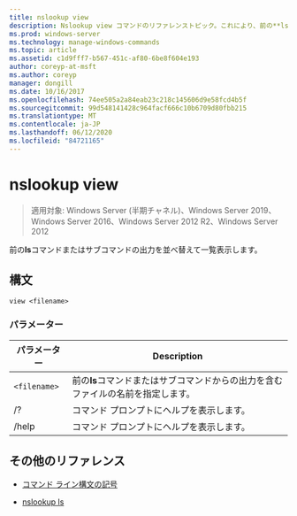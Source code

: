 ```yaml
---
title: nslookup view
description: Nslookup view コマンドのリファレンストピック。これにより、前の**ls**コマンドまたはサブコマンドの出力が並べ替えられ、一覧表示されます。
ms.prod: windows-server
ms.technology: manage-windows-commands
ms.topic: article
ms.assetid: c1d9fff7-b567-451c-af80-6be8f604e193
author: coreyp-at-msft
ms.author: coreyp
manager: dongill
ms.date: 10/16/2017
ms.openlocfilehash: 74ee505a2a84eab23c218c145606d9e58fcd4b5f
ms.sourcegitcommit: 99d548141428c964facf666c10b6709d80fbb215
ms.translationtype: MT
ms.contentlocale: ja-JP
ms.lasthandoff: 06/12/2020
ms.locfileid: "84721165"
---
```

# <a name="nslookup-view"></a>nslookup view

> 適用対象: Windows Server (半期チャネル)、Windows Server 2019、Windows Server 2016、Windows Server 2012 R2、Windows Server 2012

前の**ls**コマンドまたはサブコマンドの出力を並べ替えて一覧表示します。

## <a name="syntax"></a>構文

```
view <filename>
```

### <a name="parameters"></a>パラメーター

| パラメーター | Description |
| --------- | ----------- |
| `<filename>` | 前の**ls**コマンドまたはサブコマンドからの出力を含むファイルの名前を指定します。 |
| /? | コマンド プロンプトにヘルプを表示します。 |
| /help | コマンド プロンプトにヘルプを表示します。 |

## <a name="additional-references"></a>その他のリファレンス

- [コマンド ライン構文の記号](command-line-syntax-key.md)

- [nslookup ls](nslookup-ls.md)
